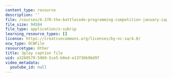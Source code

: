 ```yaml
---
content_type: resource
description: ''
file: /courses/6-370-the-battlecode-programming-competition-january-iap-2013/a326057959605ce5b8ede13736b96d97_BLExWo9Empk.vtt
file_size: 94584
file_type: application/x-subrip
learning_resource_types: []
license: https://creativecommons.org/licenses/by-nc-sa/4.0/
ocw_type: OCWFile
resourcetype: Other
title: 3play caption file
uid: a3260579-5960-5ce5-b8ed-e13736b96d97
video_metadata:
  youtube_id: null
---
```

